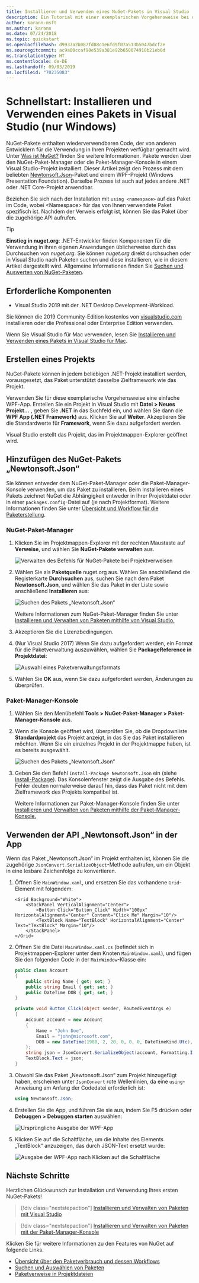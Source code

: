 ```yaml
---
title: Installieren und Verwenden eines NuGet-Pakets in Visual Studio
description: Ein Tutorial mit einer exemplarischen Vorgehensweise bei der Installation und Verwendung eines NuGet-Pakets in einem Visual Studio-Projekt.
author: karann-msft
ms.author: karann
ms.date: 07/24/2018
ms.topic: quickstart
ms.openlocfilehash: d9937a2b087fd88c1e6fd9f07a513b5047bdcf2e
ms.sourcegitcommit: ac9a00ccaf90e539a381e92b650074910b21eb0d
ms.translationtype: HT
ms.contentlocale: de-DE
ms.lasthandoff: 09/03/2019
ms.locfileid: "70235083"
---
```

# <a name="quickstart-install-and-use-a-package-in-visual-studio-windows-only"></a>Schnellstart: Installieren und Verwenden eines Pakets in Visual Studio (nur Windows)

NuGet-Pakete enthalten wiederverwendbaren Code, der von anderen Entwicklern für die Verwendung in Ihren Projekten verfügbar gemacht wird. Unter [Was ist NuGet?](../What-is-NuGet.md) finden Sie weitere Informationen. Pakete werden über den NuGet-Paket-Manager oder die Paket-Manager-Konsole in einem Visual Studio-Projekt installiert. Dieser Artikel zeigt den Prozess mit dem beliebten [Newtonsoft.Json](https://www.nuget.org/packages/Newtonsoft.Json/)-Paket und einem WPF-Projekt (Windows Presentation Foundation). Derselbe Prozess ist auch auf jedes andere .NET oder .NET Core-Projekt anwendbar.

Beziehen Sie sich nach der Installation mit `using <namespace>` auf das Paket im Code, wobei \<Namespace\> für das von Ihnen verwendete Paket spezifisch ist. Nachdem der Verweis erfolgt ist, können Sie das Paket über die zugehörige API aufrufen.

> [!Tip]
> **Einstieg in nuget.org**: .NET-Entwickler finden Komponenten für die Verwendung in ihren eigenen Anwendungen üblicherweise durch das Durchsuchen von *nuget.org*. Sie können *nuget.org* direkt durchsuchen oder in Visual Studio nach Paketen suchen und diese installieren, wie in diesem Artikel dargestellt wird. Allgemeine Informationen finden Sie [Suchen und Auswerten von NuGet-Paketen](../consume-packages/finding-and-choosing-packages.md).

## <a name="prerequisites"></a>Erforderliche Komponenten

- Visual Studio 2019 mit der .NET Desktop Development-Workload.

Sie können die 2019 Community-Edition kostenlos von [visualstudio.com](https://www.visualstudio.com/) installieren oder die Professional oder Enterprise Edition verwenden.

Wenn Sie Visual Studio für Mac verwenden, lesen Sie [Installieren und Verwenden eines Pakets in Visual Studio für Mac](install-and-use-a-package-in-visual-studio-mac.md).

## <a name="create-a-project"></a>Erstellen eines Projekts

NuGet-Pakete können in jedem beliebigen .NET-Projekt installiert werden, vorausgesetzt, das Paket unterstützt dasselbe Zielframework wie das Projekt.

Verwenden Sie für diese exemplarische Vorgehensweise eine einfache WPF-App. Erstellen Sie ein Projekt in Visual Studio mit **Datei > Neues Projekt...** , geben Sie **.NET** in das Suchfeld ein, und wählen Sie dann die **WPF App (.NET Framework)** aus. Klicken Sie auf **Weiter**. Akzeptieren Sie die Standardwerte für **Framework**, wenn Sie dazu aufgefordert werden.

Visual Studio erstellt das Projekt, das im Projektmappen-Explorer geöffnet wird.

## <a name="add-the-newtonsoftjson-nuget-package"></a>Hinzufügen des NuGet-Pakets „Newtonsoft.Json“

Sie können entweder dem NuGet-Paket-Manager oder die Paket-Manager-Konsole verwenden, um das Paket zu installieren. Beim Installieren eines Pakets zeichnet NuGet die Abhängigkeit entweder in Ihrer Projektdatei oder in einer `packages.config`-Datei auf (je nach Projektformat). Weitere Informationen finden Sie unter [Übersicht und Workflow für die Paketerstellung](../consume-packages/Overview-and-Workflow.md).

### <a name="nuget-package-manager"></a>NuGet-Paket-Manager

1. Klicken Sie im Projektmappen-Explorer mit der rechten Maustaste auf **Verweise**, und wählen Sie **NuGet-Pakete verwalten** aus.

    ![Verwalten des Befehls für NuGet-Pakete bei Projektverweisen](media/QS_Use-02-ManageNuGetPackages.png)

1. Wählen Sie als **Paketquelle** nuget.org aus. Wählen Sie anschließend die Registerkarte **Durchsuchen** aus, suchen Sie nach dem Paket **Newtonsoft.Json**, und wählen Sie das Paket in der Liste sowie anschließend **Installieren** aus:

    ![Suchen des Pakets „Newtonsoft.Json“](media/QS_Use-03-NewtonsoftJson.png)

    Weitere Informationen zum NuGet-Paket-Manager finden Sie unter [Installieren und Verwalten von Paketen mithilfe von Visual Studio.](../consume-packages/install-use-packages-visual-studio.md)

1. Akzeptieren Sie die Lizenzbedingungen.

1. (Nur Visual Studio 2017) Wenn Sie dazu aufgefordert werden, ein Format für die Paketverwaltung auszuwählen, wählen Sie **PackageReference in Projektdatei**:

    ![Auswahl eines Paketverwaltungsformats](media/QS_Use-03b-SelectFormat.png)

1. Wählen Sie **OK** aus, wenn Sie dazu aufgefordert werden, Änderungen zu überprüfen.

### <a name="package-manager-console"></a>Paket-Manager-Konsole

1. Wählen Sie den Menübefehl **Tools > NuGet-Paket-Manager > Paket-Manager-Konsole** aus.

1. Wenn die Konsole geöffnet wird, überprüfen Sie, ob die Dropdownliste **Standardprojekt** das Projekt anzeigt, in das Sie das Paket installieren möchten. Wenn Sie ein einzelnes Projekt in der Projektmappe haben, ist es bereits ausgewählt.

    ![Suchen des Pakets „Newtonsoft.Json“](media/QS_Use-08-Console1.png)

1. Geben Sie den Befehl `Install-Package Newtonsoft.Json` ein (siehe [Install-Package](../reference/ps-reference/ps-ref-install-package.md)). Das Konsolenfenster zeigt die Ausgabe des Befehls. Fehler deuten normalerweise darauf hin, dass das Paket nicht mit dem Zielframework des Projekts kompatibel ist.

   Weitere Informationen zur Paket-Manager-Konsole finden Sie unter [Installieren und Verwalten von Paketen mithilfe der Paket-Manager-Konsole.](../consume-packages/install-use-packages-powershell.md)

## <a name="use-the-newtonsoftjson-api-in-the-app"></a>Verwenden der API „Newtonsoft.Json“ in der App

Wenn das Paket „Newtonsoft.Json“ im Projekt enthalten ist, können Sie die zugehörige `JsonConvert.SerializeObject`-Methode aufrufen, um ein Objekt in eine lesbare Zeichenfolge zu konvertieren.

1. Öffnen Sie `MainWindow.xaml`, und ersetzen Sie das vorhandene `Grid`-Element mit folgendem:

    ```xaml
    <Grid Background="White">
        <StackPanel VerticalAlignment="Center">
            <Button Click="Button_Click" Width="100px" HorizontalAlignment="Center" Content="Click Me" Margin="10"/>
            <TextBlock Name="TextBlock" HorizontalAlignment="Center" Text="TextBlock" Margin="10"/>
        </StackPanel>
    </Grid>
    ```

1. Öffnen Sie die Datei `MainWindow.xaml.cs` (befindet sich in Projektmappen-Explorer unter dem Knoten `MainWindow.xaml`), und fügen Sie den folgenden Code in der `MainWindow`-Klasse ein:

    ```cs
    public class Account
    {
        public string Name { get; set; }
        public string Email { get; set; }
        public DateTime DOB { get; set; }
    }

    private void Button_Click(object sender, RoutedEventArgs e)
    {
        Account account = new Account
        {
            Name = "John Doe",
            Email = "john@microsoft.com",
            DOB = new DateTime(1980, 2, 20, 0, 0, 0, DateTimeKind.Utc),
        };
        string json = JsonConvert.SerializeObject(account, Formatting.Indented);
        TextBlock.Text = json;
    }
    ```

1. Obwohl Sie das Paket „Newtonsoft.Json“ zum Projekt hinzugefügt haben, erscheinen unter `JsonConvert` rote Wellenlinien, da eine `using`-Anweisung am Anfang der Codedatei erforderlich ist:

    ```cs
    using Newtonsoft.Json;
    ```

1. Erstellen Sie die App, und führen Sie sie aus, indem Sie F5 drücken oder **Debuggen > Debuggen starten** auswählen:

    ![Ursprüngliche Ausgabe der WPF-App](media/QS_Use-06-AppStart.png)

1. Klicken Sie auf die Schaltfläche, um die Inhalte des Elements „TextBlock“ anzuzeigen, das durch JSON-Text ersetzt wurde:

    ![Ausgabe der WPF-App nach Klicken auf die Schaltfläche](media/QS_Use-07-AppEnd.png)

## <a name="next-steps"></a>Nächste Schritte

Herzlichen Glückwunsch zur Installation und Verwendung Ihres ersten NuGet-Pakets!

> [!div class="nextstepaction"]
> [Installieren und Verwalten von Paketen mit Visual Studio](../consume-packages/install-use-packages-visual-studio.md)

> [!div class="nextstepaction"]
> [Installieren und Verwalten von Paketen mit der Paket-Manager-Konsole](../consume-packages/install-use-packages-powershell.md)

Klicken Sie für weitere Informationen zu den Features von NuGet auf folgende Links.

- [Übersicht über den Paketverbrauch und dessen Workflows](../consume-packages/overview-and-workflow.md)
- [Suchen und Auswählen von Paketen](../consume-packages/finding-and-choosing-packages.md)
- [Paketverweise in Projektdateien](../consume-packages/package-references-in-project-files.md)
